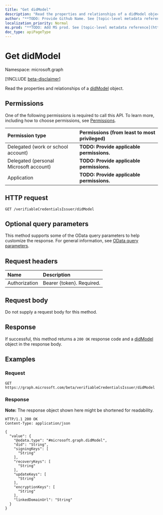```yaml
---
title: "Get didModel"
description: "Read the properties and relationships of a didModel object."
author: "**TODO: Provide Github Name. See [topic-level metadata reference](https://msgo.azurewebsites.net/add/document/guidelines/metadata.html#topic-level-metadata)**"
localization_priority: Normal
ms.prod: "**TODO: Add MS prod. See [topic-level metadata reference](https://msgo.azurewebsites.net/add/document/guidelines/metadata.html#topic-level-metadata)**"
doc_type: apiPageType
---
```


# Get didModel
Namespace: microsoft.graph

[!INCLUDE [beta-disclaimer](../../includes/beta-disclaimer.md)]

Read the properties and relationships of a [didModel](../resources/didmodel.md) object.

## Permissions
One of the following permissions is required to call this API. To learn more, including how to choose permissions, see [Permissions](/graph/permissions-reference).

|Permission type|Permissions (from least to most privileged)|
|:---|:---|
|Delegated (work or school account)|**TODO: Provide applicable permissions.**|
|Delegated (personal Microsoft account)|**TODO: Provide applicable permissions.**|
|Application|**TODO: Provide applicable permissions.**|

## HTTP request

<!-- {
  "blockType": "ignored"
}
-->
``` http
GET /verifiableCredentialsIssuer/didModel
```

## Optional query parameters
This method supports some of the OData query parameters to help customize the response. For general information, see [OData query parameters](/graph/query-parameters).

## Request headers
|Name|Description|
|:---|:---|
|Authorization|Bearer {token}. Required.|

## Request body
Do not supply a request body for this method.

## Response

If successful, this method returns a `200 OK` response code and a [didModel](../resources/didmodel.md) object in the response body.

## Examples

### Request
<!-- {
  "blockType": "request",
  "name": "get_didmodel"
}
-->
``` http
GET https://graph.microsoft.com/beta/verifiableCredentialsIssuer/didModel
```


### Response
**Note:** The response object shown here might be shortened for readability.
<!-- {
  "blockType": "response",
  "truncated": true,
  "@odata.type": "microsoft.graph.didModel"
}
-->
``` http
HTTP/1.1 200 OK
Content-Type: application/json

{
  "value": {
    "@odata.type": "#microsoft.graph.didModel",
    "did": "String",
    "signingKeys": [
      "String"
    ],
    "recoveryKeys": [
      "String"
    ],
    "updateKeys": [
      "String"
    ],
    "encryptionKeys": [
      "String"
    ],
    "linkedDomainUrl": "String"
  }
}
```

